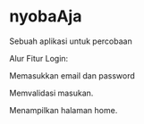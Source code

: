 # nyobaAja
Sebuah aplikasi untuk percobaan

Alur Fitur Login:

Memasukkan email dan password

Memvalidasi masukan.

Menampilkan halaman home.
